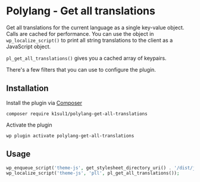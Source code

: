 # Polylang - Get all translations

Get all translations for the current language as a single key-value object. Calls are cached for performance.
You can use the object in `wp_localize_script()` to print all string translations to the client as a JavaScript object.

`pl_get_all_translations()` gives you a cached array of keypairs.

There's a few filters that you can use to configure the plugin.

## Installation

Install the plugin via [Composer](https://getcomposer.org/)
```
composer require k1sul1/polylang-get-all-translations
```

Activate the plugin
```
wp plugin activate polylang-get-all-translations
```
## Usage
```php
wp_enqueue_script('theme-js', get_stylesheet_directory_uri() . '/dist/js/bundle.js', false, $version, true);
wp_localize_script('theme-js', 'pll', pl_get_all_translations());
```
